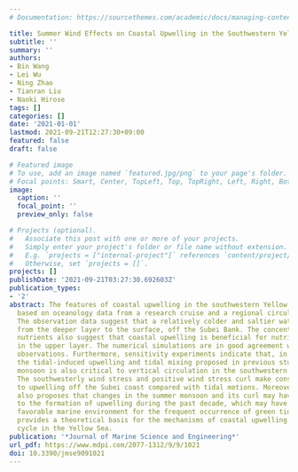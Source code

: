 ```yaml
---
# Documentation: https://sourcethemes.com/academic/docs/managing-content/

title: Summer Wind Effects on Coastal Upwelling in the Southwestern Yellow Sea
subtitle: ''
summary: ''
authors:
- Bin Wang
- Lei Wu
- Ning Zhao
- Tianran Liu
- Naoki Hirose
tags: []
categories: []
date: '2021-01-01'
lastmod: 2021-09-21T12:27:30+09:00
featured: false
draft: false

# Featured image
# To use, add an image named `featured.jpg/png` to your page's folder.
# Focal points: Smart, Center, TopLeft, Top, TopRight, Left, Right, BottomLeft, Bottom, BottomRight.
image:
  caption: ''
  focal_point: ''
  preview_only: false

# Projects (optional).
#   Associate this post with one or more of your projects.
#   Simply enter your project's folder or file name without extension.
#   E.g. `projects = ["internal-project"]` references `content/project/deep-learning/index.md`.
#   Otherwise, set `projects = []`.
projects: []
publishDate: '2021-09-21T03:27:30.692603Z'
publication_types:
- '2'
abstract: The features of coastal upwelling in the southwestern Yellow Sea were investigated
  based on oceanology data from a research cruise and a regional circulation model.
  The observation data suggest that a relatively colder and saltier water core exists
  from the deeper layer to the surface, off the Subei Bank. The concentrations of
  nutrients also suggest that coastal upwelling is beneficial for nutrient enrichment
  in the upper layer. The numerical simulations are in good agreement with oceanology
  observations. Furthermore, sensitivity experiments indicate that, in addition to
  the tidal-induced upwelling and tidal mixing proposed in previous studies, the summer
  monsoon is also critical to vertical circulation in the southwestern Yellow Sea.
  The southwesterly wind stress and positive wind stress curl make considerable contributions
  to upwelling off the Subei coast compared with tidal motions. Moreover, this study
  also proposes that changes in the summer monsoon and its curl may have been helpful
  to the formation of upwelling during the past decade, which may have provided a
  favorable marine environment for the frequent occurrence of green tides. This study
  provides a theoretical basis for the mechanisms of coastal upwelling and the nitrogen
  cycle in the Yellow Sea.
publication: '*Journal of Marine Science and Engineering*'
url_pdf: https://www.mdpi.com/2077-1312/9/9/1021
doi: 10.3390/jmse9091021
---
```

